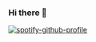 ### Hi there 👋

<!--
**adhikaribishal/adhikaribishal** is a ✨ _special_ ✨ repository because its `README.md` (this file) appears on your GitHub profile.

Here are some ideas to get you started:

- 🔭 I’m currently working on ...
- 🌱 I’m currently learning ...
- 👯 I’m looking to collaborate on ...
- 🤔 I’m looking for help with ...
- 💬 Ask me about ...
- 📫 How to reach me: ...
- 😄 Pronouns: ...
- ⚡ Fun fact: ...
-->

<!-- [![Bishal's GitHub stats](https://github-readme-stats.vercel.app/api?username=adhikaribishal)] -->


[![spotify-github-profile](https://spotify-github-profile.vercel.app/api/view?uid=313wve2ijma3yuhvjjh3jx6jnoeu&cover_image=true&theme=default&bar_color=4eb154&bar_color_cover=true)](https://spotify-github-profile.vercel.app/api/view?uid=313wve2ijma3yuhvjjh3jx6jnoeu&redirect=true)
